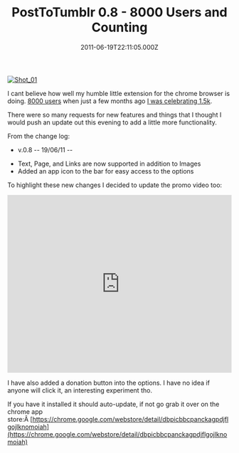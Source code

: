 ﻿---
coverImage: /images/fallback-post-header.png
date: "2011-06-19T22:11:05.000Z"
tags:
  - api
  - chrome
  - extension
  - post
  - rightclick
  - tumblr
  - update
  - version
title: PostToTumblr 0.8 - 8000 Users and Counting
oldUrl: /javascript/posttotumblr-0-8-8000-users-and-counting
---

[![](https://www.mikecann.blog/wp-content/uploads/2011/06/Shot_01.png "Shot_01")](https://www.mikecann.blog/wp-content/uploads/2011/06/Shot_01.png)

I cant believe how well my humble little extension for the chrome browser is doing. [8000 users](https://chrome.google.com/webstore/developer/detail/dbpicbbcpanckagpdjflgojlknomoiah/publish-accepted) when just a few months ago [I was celebrating 1.5k](/posts/posttotumblrs-1628th-user-celebration/).

<!-- more -->

There were so many requests for new features and things that I thought I would push an update out this evening to add a little more functionality.

From the change log:

- v.0.8 -- 19/06/11 --

* Text, Page, and Links are now supported in addition to Images
* Added an app icon to the bar for easy access to the options

To highlight these new changes I decided to update the promo video too:

<iframe width="100%" height="400" src="https://www.youtube.com/embed/hvqjEXdAeqI" frameborder="0" allow="accelerometer; autoplay; clipboard-write; encrypted-media; gyroscope; picture-in-picture" allowfullscreen></iframe>

I have also added a donation button into the options. I have no idea if anyone will click it, an interesting experiment tho.

If you have it installed it should auto-update, if not go grab it over on the chrome app store:Â [https://chrome.google.com/webstore/detail/dbpicbbcpanckagpdjflgojlknomoiah](https://chrome.google.com/webstore/detail/dbpicbbcpanckagpdjflgojlknomoiah)
